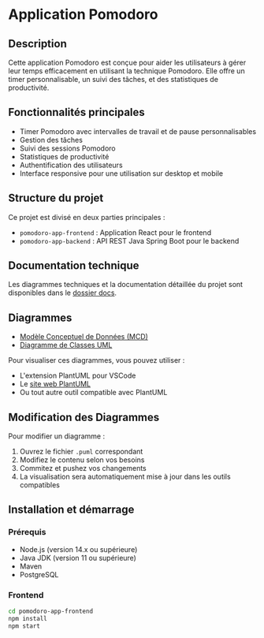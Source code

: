 # Application Pomodoro

## Description
Cette application Pomodoro est conçue pour aider les utilisateurs à gérer leur temps efficacement en utilisant la technique Pomodoro. Elle offre un timer personnalisable, un suivi des tâches, et des statistiques de productivité.

## Fonctionnalités principales
- Timer Pomodoro avec intervalles de travail et de pause personnalisables
- Gestion des tâches
- Suivi des sessions Pomodoro
- Statistiques de productivité
- Authentification des utilisateurs
- Interface responsive pour une utilisation sur desktop et mobile

## Structure du projet
Ce projet est divisé en deux parties principales :
- `pomodoro-app-frontend` : Application React pour le frontend
- `pomodoro-app-backend` : API REST Java Spring Boot pour le backend

## Documentation technique
Les diagrammes techniques et la documentation détaillée du projet sont disponibles dans le [dossier docs](docs/).

## Diagrammes

- [Modèle Conceptuel de Données (MCD)](mcd.puml)
- [Diagramme de Classes UML](class-diagram.puml)

Pour visualiser ces diagrammes, vous pouvez utiliser :
- L'extension PlantUML pour VSCode
- Le [site web PlantUML](http://www.plantuml.com/plantuml/uml/)
- Ou tout autre outil compatible avec PlantUML

## Modification des Diagrammes

Pour modifier un diagramme :
1. Ouvrez le fichier `.puml` correspondant
2. Modifiez le contenu selon vos besoins
3. Commitez et pushez vos changements
4. La visualisation sera automatiquement mise à jour dans les outils compatibles

## Installation et démarrage

### Prérequis
- Node.js (version 14.x ou supérieure)
- Java JDK (version 11 ou supérieure)
- Maven
- PostgreSQL

### Frontend
```bash
cd pomodoro-app-frontend
npm install
npm start
